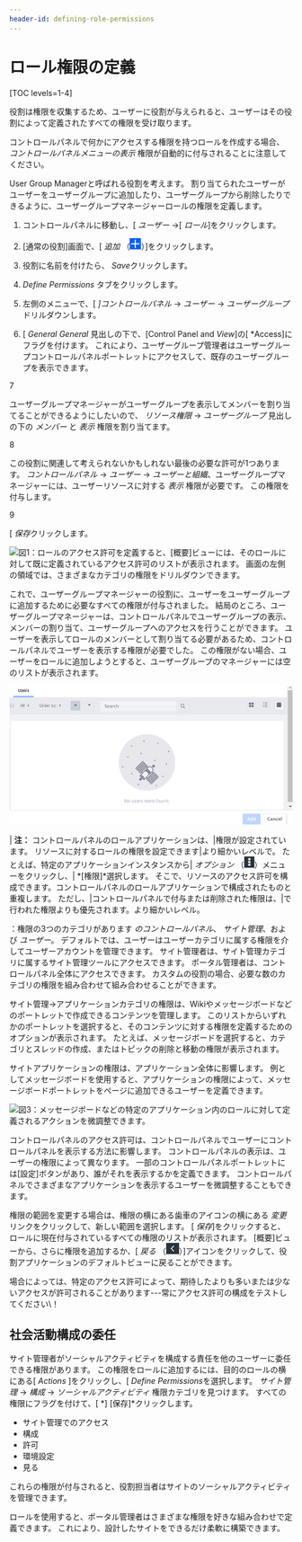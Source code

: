 ```yaml
---
header-id: defining-role-permissions
---
```


# ロール権限の定義

[TOC levels=1-4]

役割は権限を収集するため、ユーザーに役割が与えられると、ユーザーはその役割によって定義されたすべての権限を受け取ります。

コントロールパネルで何かにアクセスする権限を持つロールを作成する場合、 *コントロールパネルメニューの表示* 権限が自動的に付与されることに注意してください。

User Group Managerと呼ばれる役割を考えます。 割り当てられたユーザーがユーザーをユーザーグループに追加したり、ユーザーグループから削除したりできるように、ユーザーグループマネージャーロールの権限を定義します。

1.  コントロールパネルに移動し、[ *ユーザー* →[ *ロール*]をクリックします。

2.  [通常の役割]画面で、[ *追加* （![Add](../../../images/icon-add.png)）]をクリックします。

3.  役割に名前を付けたら、 *Save*クリックします。

4.  *Define Permissions* タブをクリックします。

5.  左側のメニューで、[ *]コントロールパネル* → *ユーザー* → *ユーザーグループ*ドリルダウンします。

6.  [ *General General* 見出しの下で、[Control Panel</em> and *View*]の[ *Access]にフラグを付けます。 これにより、ユーザーグループ管理者はユーザーグループコントロールパネルポートレットにアクセスして、既存のユーザーグループを表示できます。</p></li>

7

ユーザーグループマネージャーがユーザーグループを表示してメンバーを割り当てることができるようにしたいので、 *リソース権限* → *ユーザーグループ* 見出しの下の *メンバー* と *表示* 権限を割り当てます。

8

この役割に関連して考えられないかもしれない最後の必要な許可が1つあります。 *コントロールパネル* → *ユーザー* → *ユーザーと組織*、ユーザーグループマネージャーには、ユーザーリソースに対する *表示* 権限が必要です。 この権限を付与します。

9

[ *保存*クリックします。</ol>

![図1：ロールのアクセス許可を定義すると、[概要]ビューには、そのロールに対して既に定義されているアクセス許可のリストが表示されます。 画面の左側の領域では、さまざまなカテゴリの権限をドリルダウンできます。](../../../images/roles-define-permissions.png)

これで、ユーザーグループマネージャーの役割に、ユーザーをユーザーグループに追加するために必要なすべての権限が付与されました。 結局のところ、ユーザーグループマネージャーは、コントロールパネルでユーザーグループの表示、メンバーの割り当て、ユーザーグループへのアクセスを行うことができます。 ユーザーを表示してロールのメンバーとして割り当てる必要があるため、コントロールパネルでユーザーを表示する権限が必要でした。 この権限がない場合、ユーザーをロールに追加しようとすると、ユーザーグループのマネージャーには空のリストが表示されます。

![図2：ユーザーグループマネージャーの役割に割り当てられたユーザーは、ユーザーリソースに対する表示権限がない限り、追加するユーザーを見つけることができません。](../../../images/roles-no-users-found.png)

| **注：** コントロールパネルのロールアプリケーションは、|権限が設定されています。 リソースに対するロールの権限を設定できます|より細かいレベルで。 たとえば、特定のアプリケーションインスタンスから| *オプション* （![Options](../../../images/icon-options.png)）メニューをクリックし、| *[権限]*選択します。 そこで、リソースのアクセス許可を構成できます。コントロールパネルのロールアプリケーションで構成されたものと重複します。 ただし、|コントロールパネルで付与または削除された権限は、|で行われた権限よりも優先されます。より細かいレベル。

：権限の3つのカテゴリがあります *のコントロールパネル*、 *サイト管理*、および *ユーザー*。 デフォルトでは、ユーザーはユーザーカテゴリに属する権限を介してユーザーアカウントを管理できます。 サイト管理者は、サイト管理カテゴリに属するサイト管理ツールにアクセスできます。 ポータル管理者は、コントロールパネル全体にアクセスできます。 カスタムの役割の場合、必要な数のカテゴリの権限を組み合わせて組み合わせることができます。

サイト管理→アプリケーションカテゴリの権限は、Wikiやメッセージボードなどのポートレットで作成できるコンテンツを管理します。 このリストからいずれかのポートレットを選択すると、そのコンテンツに対する権限を定義するためのオプションが表示されます。 たとえば、メッセージボードを選択すると、カテゴリとスレッドの作成、またはトピックの削除と移動の権限が表示されます。

サイトアプリケーションの権限は、アプリケーション全体に影響します。 例としてメッセージボードを使用すると、アプリケーションの権限によって、メッセージボードポートレットをページに追加できるユーザーを定義できます。

![図3：メッセージボードなどの特定のアプリケーション内のロールに対して定義されるアクションを微調整できます。](../../../images/roles-message-board-content-permissions.png)

コントロールパネルのアクセス許可は、コントロールパネルでユーザーにコントロールパネルを表示する方法に影響します。 コントロールパネルの表示は、ユーザーの権限によって異なります。 一部のコントロールパネルポートレットには[設定]ボタンがあり、誰がそれを表示するかを定義できます。 コントロールパネルでさまざまなアプリケーションを表示するユーザーを微調整することもできます。

権限の範囲を変更する場合は、権限の横にある歯車のアイコンの横にある *変更* リンクをクリックして、新しい範囲を選択します。 [ *保存*]をクリックすると、ロールに現在付与されているすべての権限のリストが表示されます。 [概要]ビューから、さらに権限を追加するか、[ *戻る* （![Back](../../../images/icon-back.png)）]アイコンをクリックして、役割アプリケーションのデフォルトビューに戻ることができます。

場合によっては、特定のアクセス許可によって、期待したよりも多いまたは少ないアクセスが許可されることがあります---常にアクセス許可の構成をテストしてください\！

## 社会活動構成の委任

サイト管理者がソーシャルアクティビティを構成する責任を他のユーザーに委任できる権限があります。 この権限をロールに追加するには、目的のロールの横にある[ *Actions* ]をクリックし、[ *Define Permissions*を選択します。 *サイト管理* → *構成* → *ソーシャルアクティビティ* 権限カテゴリを見つけます。 すべての権限にフラグを付けて、[ *] [保存]*クリックします。

  - サイト管理でのアクセス
  - 構成
  - 許可
  - 環境設定
  - 見る

これらの権限が付与されると、役割担当者はサイトのソーシャルアクティビティを管理できます。

ロールを使用すると、ポータル管理者はさまざまな権限を好きな組み合わせで定義できます。 これにより、設計したサイトをできるだけ柔軟に構築できます。
